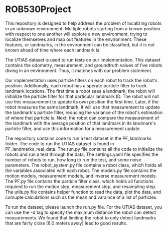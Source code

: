 # ROB530Project

This repository is designed to help address the problem of localizing robots in an unknown environment. Multiple robots starting from a known position with respect to one another will explore a new environment, trying to localize themselves and map out features in the environment. These features, or landmarks, in the environment can be classified, but it is not known ahead of time where each landmark is. 

The UTIAS dataset is used to run tests on our implementation. This dataset contains the odometry, measurement, and groundtruth values of five robots diving in an environment. Thus, it matches with our problem statement. 

Our implementation uses particle filters on each robot to track the robot's position. Additionally, each robot has a sperate particle filter to track landmark locations. The first time a robot sees a landmark, the robot will initialize the particle filter for that particular landmark ID. The robot will not use this measurement to update its own position the first time. Later, if the robot measures the same landmark, it will use that measurement to update the landmark's particle filter, reducing the variance of the robot's estimation of where that particle is. Next, the robot can compare the measurement of the landmark with the average position of that landmark in its landmark's particle filter, and use this information for a measurement update. 

The repository contains code to run a test dataset in the PF_landmarks folder. The code to run the UTIAS dataset is found in PF_landmarks_real_data. 
The run.py file contains all the code to initialize the robots and run a test through the data.
The settings.yaml file specifies the number of robots to run, how long to run the test, and some noise parameters.
The robot_system.py file contains a robot class, which holds all the variables associated with each robot. 
The models.py file contains the motion models, measurement models, and inverse measurement models.
The PF.py file contains the particle filter class, which holds all functions required to run the motion step, measurement step, and resampling step. 
The utils.py file contains helper function to read the data, plot the data, and comupte calculations such as the mean and varaince of a list of particles.

To run the dataset, please launch the run.py file. For the UTIAS dataset, you can use the -d tag to specity the maximum distance the robot can detect measurements. We found that limiting the robot to only detect landmarks that are fairly close (6.0 meters away) lead to good results.


